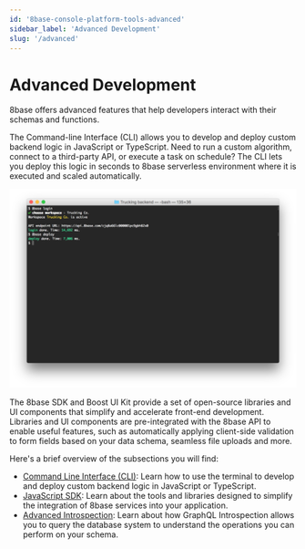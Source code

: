 ```yaml
---
id: '8base-console-platform-tools-advanced'
sidebar_label: 'Advanced Development'
slug: '/advanced'
---
```

# Advanced Development

8base offers advanced features that help developers interact with their schemas and functions.

The Command-line Interface (CLI) allows you to develop and deploy custom backend logic in JavaScript or TypeScript. Need to run a custom algorithm, connect to a third-party API, or execute a task on schedule? The CLI lets you deploy this logic in seconds to 8base serverless environment where it is executed and scaled automatically.

![8base CLI](./_images/c890144-screenshot_2019-05-12_09.23.51.png)

The 8base SDK and Boost UI Kit provide a set of open-source libraries and UI components that simplify and accelerate front-end development. Libraries and UI components are pre-integrated with the 8base API to enable useful features, such as automatically applying client-side validation to form fields based on your data schema, seamless file uploads and more.

Here's a brief overview of the subsections you will find: 

- [Command Line Interface (CLI)](development-tools-cli-readme.md): Learn how to use the terminal to develop and deploy custom backend logic in JavaScript or TypeScript.
- [JavaScript SDK](development-tools-sdk-readme.md): Learn about the tools and libraries designed to simplify the integration of 8base services into your application. 
- [Advanced Introspection](8base-console-platform-tools-advanced-advanced-introspection.md): Learn about how GraphQL Introspection allows you to query the database system to understand the operations you can perform on your schema.
